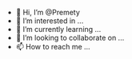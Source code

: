 - 👋 Hi, I’m @Premety
- 👀 I’m interested in ...
- 🌱 I’m currently learning ...
- 💞️ I’m looking to collaborate on ...
- 📫 How to reach me ...

<!---
Premety/Premety is a ✨ special ✨ repository because its `README.md` (this file) appears on your GitHub profile.
You can click the Preview link to take a look at your changes.
--->
